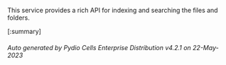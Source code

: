 






This service provides a rich API for indexing and searching the files and folders.

[:summary]

###### Auto generated by Pydio Cells Enterprise Distribution v4.2.1 on 22-May-2023
